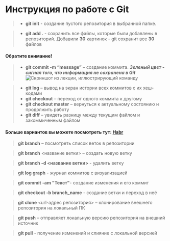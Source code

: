 # Инструкция по работе с Git

> * **git init** - создание пустого репозитория в выбранной папке.

> * **git add .** - сохранить все файлы, которые были добавлены в репозиторий. Добавили **30** картинок - git сохранит все **30** файлов 

#### Обратите внимание!
> * **git commit -m “message”** – создание коммита.
***Зеленый цвет - сигнал того, что информация не сохранена в Git*** 
![Скриншот из лекции, иллюстрирующий команду](D:\git_sem1\screen1.jpg)

>* **git log** – вывод на экран истории всех коммитов с их хеш-кодами
>* **git checkout** – переход от одного коммита к другому
>* **git checkout master** – вернуться к актуальному состоянию и продолжить работу
>* **git diff** – увидеть разницу между текущим файлом и закоммиченным файлом

#### Больше вариантов вы можете посмотреть тут: [Habr](https://habr.com/ru/companies/ruvds/articles/599929/ "Ссылка на статью") 

>**git branch** – посмотреть список веток в репозитории

>**git branch** <название ветки> – создать новую ветку

>**git branch -d <название ветки>** - удалить ветку

>**git log graph** - журнал коммитов с визуализацией

>**git commit -am "Текст"**- создание изменения и его коммит

>**git checkout -b branch_name** - создание ветки и переход в неё

>**git clone** <url-адрес репозитория> – клонирование внешнего репозитория на
локальный ПК

>**git push** – отправляет локальную версию репозитория на внешний источник

>**git pull** - получение изменений и слияние с локальной версией

